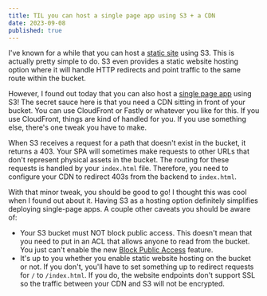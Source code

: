 ```yaml
---
title: TIL you can host a single page app using S3 + a CDN
date: 2023-09-08
published: true
---
```


I've known for a while that you can host a [static site][static] using S3. This
is actually pretty simple to do. S3 even provides a static website hosting
option where it will handle HTTP redirects and point traffic to the same route
within the bucket.

However, I found out today that you can also host a [single page app][spa] using
S3! The secret sauce here is that you need a CDN sitting in front of your
bucket. You can use CloudFront or Fastly or whatever you like for this. If you
use CloudFront, things are kind of handled for you. If you use something else,
there's one tweak you have to make.

When S3 receives a request for a path that doesn't exist in the bucket, it
returns a 403. Your SPA will sometimes make requests to other URLs that don't
represent physical assets in the bucket. The routing for these requests is
handled by your `index.html` file. Therefore, you need to configure your CDN to
redirect 403s from the backend to `index.html`.

With that minor tweak, you should be good to go! I thought this was cool when I
found out about it. Having S3 as a hosting option definitely simplifies
deploying single-page apps. A couple other caveats you should be aware of:

- Your S3 bucket must NOT block public access. This doesn't mean that you need
  to put in an ACL that allows anyone to read from the bucket. You just can't
  enable the new [Block Public Access][bpa] feature.
- It's up to you whether you enable static website hosting on the bucket or not.
  If you don't, you'll have to set something up to redirect requests for `/` to
  `/index.html`. If you do, the website endpoints don't support SSL so the
  traffic between your CDN and S3 will not be encrypted.

[static]: https://en.wikipedia.org/wiki/Static_web_page
[spa]: https://en.wikipedia.org/wiki/Single-page_application
[bpa]:
    https://docs.aws.amazon.com/AmazonS3/latest/userguide/access-control-block-public-access.html
